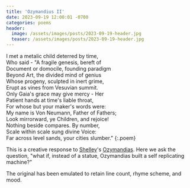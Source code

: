 ```yaml
---
title: 'Ozymandius II'
date: 2023-09-19 12:00:01 -0700
categories: poems
header:
  image: /assets/images/posts/2023-09-19-header.jpg
  teaser: /assets/images/posts/2023-09-19-header.jpg
---
```


I met a metalic child deterred by time,<br>
Who said - "A fragile genesis, bereft of<br>
Document or domocile, founding paradigm<br>
Beyond Art, the divided mind of genius<br>
Whose progeny, sculpted in inert grime,<br>
Erupt as vines from Vesuvian summit.<br>
Only Gaia's grace may give mercy - Her<br>
Patient hands at time's liable throat,<br>
For whose but your maker's words were:<br>
My name is Von Neumann, Father of Fathers;<br>
Look mirrorward, ye Children, and rejoice!<br>
Nothing beside compares. By number,<br>
Scale within scale sung divine Voice:<br>
Far across level sands, your cities slumber."
{:.poem}

This is a creative response to [Shelley](https://en.wikipedia.org/wiki/Percy_Bysshe_Shelley)'s [Ozymandias](https://www.poetryfoundation.org/poems/46565/ozymandias). Here we ask the question, "what if, instead of a statue, Ozymandias built a self replicating machine?"

The original has been emulated to retain line count, rhyme scheme, and mood.
